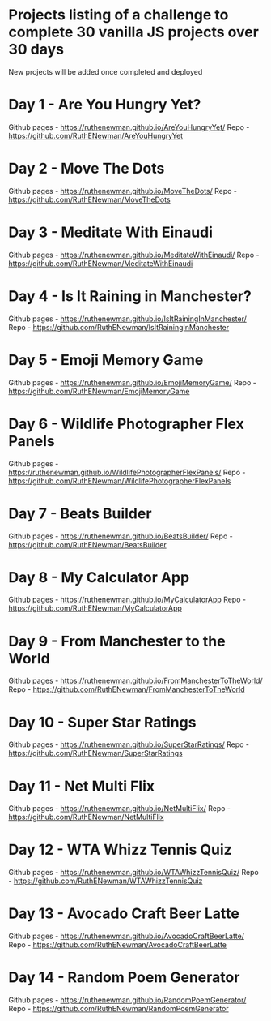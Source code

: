 # Projects listing of a challenge to complete 30 vanilla JS projects over 30 days 
New projects will be added once completed and deployed

# Day 1 - Are You Hungry Yet?
Github pages - https://ruthenewman.github.io/AreYouHungryYet/
Repo - https://github.com/RuthENewman/AreYouHungryYet

# Day 2 - Move The Dots
Github pages - https://ruthenewman.github.io/MoveTheDots/ 
Repo - https://github.com/RuthENewman/MoveTheDots

# Day 3 - Meditate With Einaudi
Github pages - https://ruthenewman.github.io/MeditateWithEinaudi/
Repo - https://github.com/RuthENewman/MeditateWithEinaudi

# Day 4 - Is It Raining in Manchester?
Github pages - https://ruthenewman.github.io/IsItRainingInManchester/
Repo - https://github.com/RuthENewman/IsItRainingInManchester

# Day 5 - Emoji Memory Game
Github pages - https://ruthenewman.github.io/EmojiMemoryGame/
Repo - https://github.com/RuthENewman/EmojiMemoryGame

# Day 6 - Wildlife Photographer Flex Panels
Github pages - https://ruthenewman.github.io/WildlifePhotographerFlexPanels/
Repo - https://github.com/RuthENewman/WildlifePhotographerFlexPanels

# Day 7 - Beats Builder 
Github pages - https://ruthenewman.github.io/BeatsBuilder/
Repo - https://github.com/RuthENewman/BeatsBuilder

# Day 8 - My Calculator App
Github pages - https://ruthenewman.github.io/MyCalculatorApp
Repo - https://github.com/RuthENewman/MyCalculatorApp

# Day 9 - From Manchester to the World
Github pages - https://ruthenewman.github.io/FromManchesterToTheWorld/
Repo - https://github.com/RuthENewman/FromManchesterToTheWorld

# Day 10 - Super Star Ratings
Github pages - https://ruthenewman.github.io/SuperStarRatings/
Repo - https://github.com/RuthENewman/SuperStarRatings

# Day 11 - Net Multi Flix
Github pages - https://ruthenewman.github.io/NetMultiFlix/
Repo - https://github.com/RuthENewman/NetMultiFlix

# Day 12 - WTA Whizz Tennis Quiz 
Github pages - https://ruthenewman.github.io/WTAWhizzTennisQuiz/
Repo - https://github.com/RuthENewman/WTAWhizzTennisQuiz

# Day 13 - Avocado Craft Beer Latte
Github pages - https://ruthenewman.github.io/AvocadoCraftBeerLatte/
Repo - https://github.com/RuthENewman/AvocadoCraftBeerLatte

# Day 14 - Random Poem Generator
Github pages - https://ruthenewman.github.io/RandomPoemGenerator/
Repo - https://github.com/RuthENewman/RandomPoemGenerator
